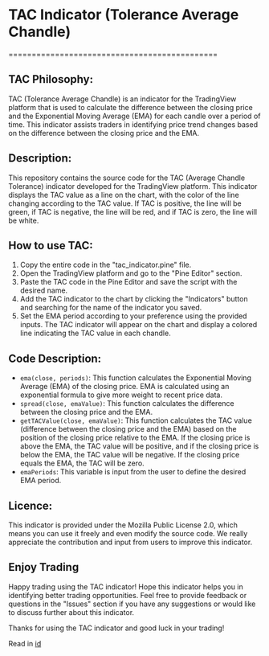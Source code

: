 # TAC Indicator (Tolerance Average Chandle)
=============================================

## TAC Philosophy:

TAC (Tolerance Average Chandle) is an indicator for the TradingView platform that is used to calculate the difference between the closing price and the Exponential Moving Average (EMA) for each candle over a period of time. This indicator assists traders in identifying price trend changes based on the difference between the closing price and the EMA.

## Description:

This repository contains the source code for the TAC (Average Chandle Tolerance) indicator developed for the TradingView platform. This indicator displays the TAC value as a line on the chart, with the color of the line changing according to the TAC value. If TAC is positive, the line will be green, if TAC is negative, the line will be red, and if TAC is zero, the line will be white.

## How to use TAC:

1. Copy the entire code in the "tac_indicator.pine" file.
2. Open the TradingView platform and go to the "Pine Editor" section.
3. Paste the TAC code in the Pine Editor and save the script with the desired name.
4. Add the TAC indicator to the chart by clicking the "Indicators" button and searching for the name of the indicator you saved.
5. Set the EMA period according to your preference using the provided inputs.
The TAC indicator will appear on the chart and display a colored line indicating the TAC value in each chandle.

## Code Description:

- `ema(close, periods)`: This function calculates the Exponential Moving Average (EMA) of the closing price. EMA is calculated using an exponential formula to give more weight to recent price data.
- `spread(close, emaValue)`: This function calculates the difference between the closing price and the EMA.
- `getTACValue(close, emaValue)`: This function calculates the TAC value (difference between the closing price and the EMA) based on the position of the closing price relative to the EMA. If the closing price is above the EMA, the TAC value will be positive, and if the closing price is below the EMA, the TAC value will be negative. If the closing price equals the EMA, the TAC will be zero.
- `emaPeriods`: This variable is input from the user to define the desired EMA period.

## Licence:

This indicator is provided under the Mozilla Public License 2.0, which means you can use it freely and even modify the source code. We really appreciate the contribution and input from users to improve this indicator.

## Enjoy Trading

Happy trading using the TAC indicator! Hope this indicator helps you in identifying better trading opportunities. Feel free to provide feedback or questions in the "Issues" section if you have any suggestions or would like to discuss further about this indicator.

Thanks for using the TAC indicator and good luck in your trading!

Read in [id](https://github.com/affanyunas/tac-Indicator/blob/main/BACA.md)